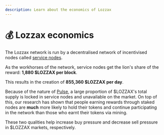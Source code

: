 ```yaml
---
description: Learn about the economics of Lozzax 
---
```


# 💰 Lozzax economics

The Lozzax network is run by a decentralised network of incentivised nodes called [service nodes](../lozzax-service-nodes.md).

As the workhorses of the network, service nodes get the lion's share of the reward: **1,880 $LOZZAX per block**.

This results in the creation of **855,360 $LOZZAX per day**.

Because of the nature of [Pulse](../pulse-pos-on-lozzax/), a large proportion of $LOZZAX's total supply is locked in service nodes and unavailable on the market. On top of this, our research has shown that people earning rewards through staked nodes are **much** more likely to hold their tokens and continue participating in the network than those who earnt their tokens via mining.

These two qualities help increase buy pressure and decrease sell pressure in $LOZZAX markets, respectively.
